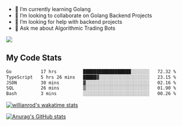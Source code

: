 
- 🌱 I’m currently learning Golang
- 👯 I’m looking to collaborate on Golang Backend Projects
- 🤔 I’m looking for help with backend projects
- 💬 Ask me about Algorithmic Trading Bots

![](https://github-profile-trophy.vercel.app/?username=kevinbarrero)

## My Code Stats

<!--START_SECTION:waka-->

```txt
Go           17 hrs          ██████████████████░░░░░░░   72.32 %
TypeScript   5 hrs 26 mins   █████▓░░░░░░░░░░░░░░░░░░░   23.15 %
JSON         30 mins         ▓░░░░░░░░░░░░░░░░░░░░░░░░   02.16 %
SQL          26 mins         ▒░░░░░░░░░░░░░░░░░░░░░░░░   01.90 %
Bash         3 mins          ░░░░░░░░░░░░░░░░░░░░░░░░░   00.26 %
```

<!--END_SECTION:waka-->

[![willianrod's wakatime stats](https://github-readme-stats.vercel.app/api/wakatime?username=holdandup&layout=compact&theme=react&custom_title=Wakatime%20All%20Time%20Stats&langs_count=8)](https://github.com/anuraghazra/github-readme-stats)

[![Anurag's GitHub stats](https://github-readme-stats.vercel.app/api?username=Kevinbarrero)](https://github.com/anuraghazra/github-readme-stats)




